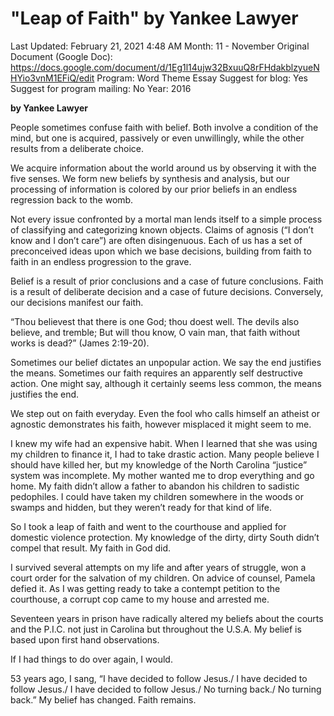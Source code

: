 # "Leap of Faith" by Yankee Lawyer

Last Updated: February 21, 2021 4:48 AM
Month: 11 - November
Original Document (Google Doc): https://docs.google.com/document/d/1Eg1l14ujw32BxuuQ8rFHdakblzyueNHYio3vnM1EFiQ/edit
Program: Word Theme Essay
Suggest for blog: Yes
Suggest for program mailing: No
Year: 2016

**by Yankee Lawyer**

People sometimes confuse faith with belief. Both involve a condition of the mind, but one is acquired, passively or even unwillingly, while the other results from a deliberate choice.

We acquire information about the world around us by observing it with the five senses. We form new beliefs by synthesis and analysis, but our processing of information is colored by our prior beliefs in an endless regression back to the womb.

Not every issue confronted by a mortal man lends itself to a simple process of classifying and categorizing known objects. Claims of agnosis (“I don’t know and I don’t care”) are often disingenuous. Each of us has a set of preconceived ideas upon which we base decisions, building from faith to faith in an endless progression to the grave.

Belief is a result of prior conclusions and a case of future conclusions. Faith is a result of deliberate decision and a case of future decisions. Conversely, our decisions manifest our faith.

“Thou believest that there is one God; thou doest well. The devils also believe, and tremble; But will thou know, O vain man, that faith without works is dead?” (James 2:19-20).

Sometimes our belief dictates an unpopular action. We say the end justifies the means. Sometimes our faith requires an apparently self destructive action. One might say, although it certainly seems less common, the means justifies the end.

We step out on faith everyday. Even the fool who calls himself an atheist or agnostic demonstrates his faith, however misplaced it might seem to me.

I knew my wife had an expensive habit. When I learned that she was using my children to finance it, I had to take drastic action. Many people believe I should have killed her, but my knowledge of the North Carolina “justice” system was incomplete. My mother wanted me to drop everything and go home. My faith didn’t allow a father to abandon his children to sadistic pedophiles. I could have taken my children somewhere in the woods or swamps and hidden, but they weren’t ready for that kind of life.

So I took a leap of faith and went to the courthouse and applied for domestic violence protection. My knowledge of the dirty, dirty South didn’t compel that result. My faith in God did.

I survived several attempts on my life and after years of struggle, won a court order for the salvation of my children. On advice of counsel, Pamela defied it. As I was getting ready to take a contempt petition to the courthouse, a corrupt cop came to my house and arrested me.

Seventeen years in prison have radically altered my beliefs about the courts and the P.I.C. not just in Carolina but throughout the U.S.A. My belief is based upon first hand observations.

If I had things to do over again, I would.

53 years ago, I sang, “I have decided to follow Jesus./ I have decided to follow Jesus./ I have decided to follow Jesus./ No turning back./ No turning back.” My belief has changed. Faith remains.